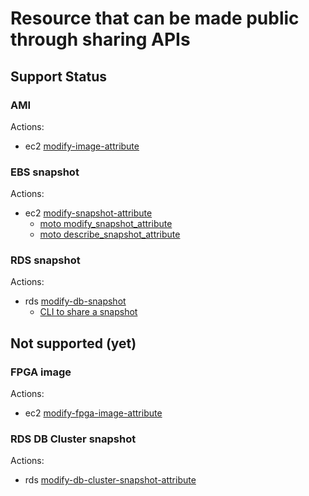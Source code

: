 # Resource that can be made public through sharing APIs


## Support Status

### AMI
Actions:
- ec2 [modify-image-attribute](https://awscli.amazonaws.com/v2/documentation/api/latest/reference/ec2/modify-image-attribute.html)

### EBS snapshot
Actions:
- ec2 [modify-snapshot-attribute](https://awscli.amazonaws.com/v2/documentation/api/latest/reference/ec2/modify-snapshot-attribute.html)
  - [moto modify_snapshot_attribute](https://github.com/spulec/moto/blob/master/moto/ec2/responses/elastic_block_store.py#L129)
  - [moto describe_snapshot_attribute](https://github.com/spulec/moto/blob/master/moto/ec2/responses/elastic_block_store.py#L122)

### RDS snapshot
Actions:
- rds [modify-db-snapshot](https://awscli.amazonaws.com/v2/documentation/api/latest/reference/rds/modify-db-snapshot.html)
  - [CLI to share a snapshot](https://docs.aws.amazon.com/AmazonRDS/latest/UserGuide/USER_ShareSnapshot.html#USER_ShareSnapshot.Sharing)


## Not supported (yet)

### FPGA image
Actions:
- ec2 [modify-fpga-image-attribute](https://awscli.amazonaws.com/v2/documentation/api/latest/reference/ec2/modify-fpga-image-attribute.html)

### RDS DB Cluster snapshot
Actions:
- rds [modify-db-cluster-snapshot-attribute](https://awscli.amazonaws.com/v2/documentation/api/latest/reference/rds/modify-db-cluster-snapshot-attribute.html)